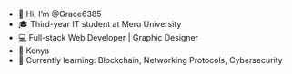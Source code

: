 - 👋 Hi, I’m @Grace6385
- 🎓 Third-year IT student at Meru University
- 💻 Full-stack Web Developer | Graphic Designer
- 📍 Kenya
- 🌱 Currently learning: Blockchain, Networking Protocols, Cybersecurity  

